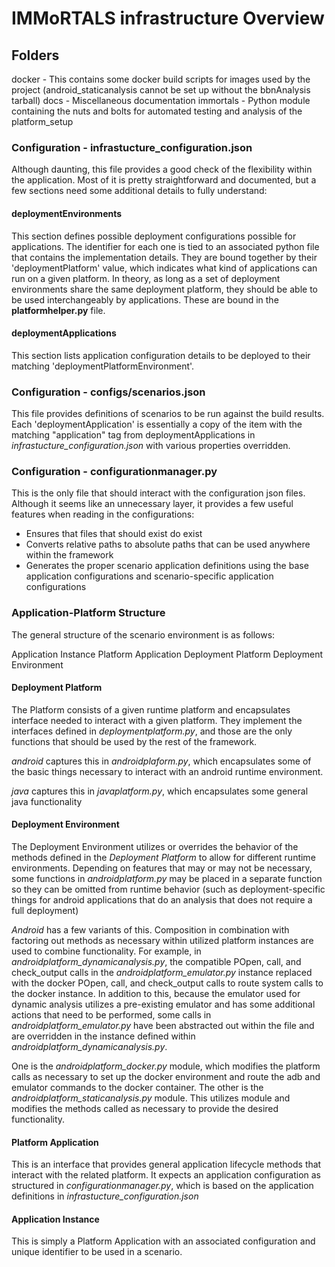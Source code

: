 # IMMoRTALS infrastructure Overview

## Folders

docker - This contains some docker build scripts for images used by the project (android_staticanalysis cannot be set up without the bbnAnalysis tarball)
docs - Miscellaneous documentation
immortals - Python module containing the nuts and bolts for automated testing and analysis of the platform_setup

### Configuration - infrastucture_configuration.json
Although daunting, this file provides a good check of the flexibility within the application.  Most of it is pretty straightforward and documented, but a few sections need some additional details to fully understand:

#### deploymentEnvironments
This section defines possible deployment configurations possible for applications.  The identifier for each one is tied to an associated python file that contains the implementation details.  They are bound together by their 'deploymentPlatform' value, which indicates what kind of applications can run on a given platform. In theory, as long as a set of deployment environments share the same deployment platform, they should be able to be used interchangeably by applications. These are bound in the **platformhelper.py** file.

#### deploymentApplications
This section lists application configuration details to be deployed to their matching 'deploymentPlatformEnvironment'.

### Configuration - configs/scenarios.json
This file provides definitions of scenarios to be run against the build results. Each 'deploymentApplication' is essentially a copy of the item with the matching "application" tag from deploymentApplications in *infrastucture_configuration.json* with various properties overridden.

### Configuration - configurationmanager.py
This is the only file that should interact with the configuration json files.  Although it seems like an unnecessary layer, it provides a few useful features when reading in the configurations:

* Ensures that files that should exist do exist
* Converts relative paths to absolute paths that can be used anywhere within the framework
* Generates the proper scenario application definitions using the base application configurations and scenario-specific application configurations

### Application-Platform Structure

The general structure of the scenario environment is as follows:

Application Instance
Platform Application
Deployment Platform
Deployment Environment

#### Deployment Platform
The Platform consists of a given runtime platform and encapsulates interface needed to interact with a given platform.  They implement the interfaces defined in *deploymentplatform.py*, and those are the only functions that should be used by the rest of the framework.

*android* captures this in *androidplaform.py*, which encapsulates some of the basic things necessary to interact with an android runtime environment.  

*java* captures this in *javaplatform.py*, which encapsulates some general java functionality

#### Deployment Environment
The Deployment Environment utilizes or overrides the behavior of the methods defined in the *Deployment Platform* to allow for different runtime environments.  Depending on features that may or may not be necessary, some functions in *androidplatform.py* may be placed in a separate function so they can be omitted from runtime behavior (such as deployment-specific things for android applications that do an analysis that does not require a full deployment)

*Android* has a few variants of this. Composition in combination with factoring out methods as necessary within utilized platform instances are used to combine functionality.  For example, in *androidplatform_dynamicanalysis.py*, the compatible POpen, call, and check_output calls in the *androidplatform_emulator.py* instance replaced with the docker POpen, call, and check_output calls to route system calls to the docker instance.  In addition to this, because the emulator used for dynamic analysis utilizes a pre-existing emulator and has some additional actions that need to be performed, some calls in *androidplatform_emulator.py* have been abstracted out within the file and are overridden in the instance defined within *androidplatform_dynamicanalysis.py*.

 One is the *androidplatform_docker.py* module, which modifies the platform calls as necessary to set up the docker environment and route the adb and emulator commands to the docker container.  The other is the *androidplatform_staticanalysis.py* module.  This utilizes  module and modifies the methods called as necessary to provide the desired functionality.

#### Platform Application
This is an interface that provides general application lifecycle methods that interact with the related platform.  It expects an application configuration as structured in *configurationmanager.py*, which is based on the application definitions in *infrastucture_configuration.json*  

#### Application Instance
This is simply a Platform Application with an associated configuration and unique identifier to be used in a scenario.
